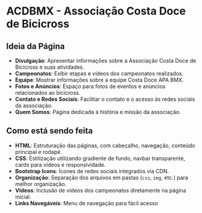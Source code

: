 # ACDBMX - Associação Costa Doce de Bicicross

## Ideia da Página

- **Divulgação**: Apresentar informações sobre a Associação Costa Doce de Bicicross e suas atividades.
- **Campeonatos**: Exibir etapas e vídeos dos campeonatos realizados.
- **Equipe**: Mostrar informações sobre a equipe Costa Doce APA BMX.
- **Fotos e Anúncios**: Espaço para fotos de eventos e anúncios relacionados ao bicicross.
- **Contato e Redes Sociais**: Facilitar o contato e o acesso às redes sociais da associação.
- **Quem Somos**: Página dedicada à história e missão da associação.

## Como está sendo feita

- **HTML**: Estruturação das páginas, com cabeçalho, navegação, conteúdo principal e rodapé.
- **CSS**: Estilização utilizando gradiente de fundo, navbar transparente, cards para vídeos e responsividade.
- **Bootstrap Icons**: Ícones de redes sociais integrados via CDN.
- **Organização**: Separação dos arquivos em pastas (`css`, `img`, etc.) para melhor organização.
- **Vídeos**: Inclusão de vídeos dos campeonatos diretamente na página inicial.
- **Links Navegáveis**: Menu de navegação para fácil acesso
